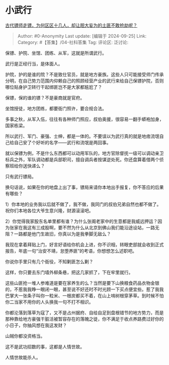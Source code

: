 # 小武行
[古代镖师走镖，为何区区十几人，却让胆大妄为的土匪不敢抢劫呢？](https://www.zhihu.com/question/624944310/answer/3634161729)

> Author: #0-Anonymity
> Last update: [编辑于 2024-09-25]
> Link:
> Category: #【答集】/04-社科答集 
> Tag: 
> 评论区:
> 泛讨论:

保镖、护院、坐馆、团练、从军，这就是所谓武行。

武行是正经行当，是体面人。

护院，护的是谁的院？不是致仕官员，就是地方豪族。这些人只可能接受师门传承分明，在自己势力范围内仰赖自己的照顾经营产业的武行来给自己保镖护院，否则哪位贴身护卫转行干起绑匪岂不是大家都尴尬了？

保镖，保的谁的镖？不是豪商就是官府。

坐馆授徒，地方团练，都要衙门照许，要合规合法。

多事之秋，从军入伍，往往有各种师门照应，叔伯奥援，很容易一翻手蟒袍加身，国家栋梁。

所以武行、军门、豪强、士绅，都是一体的。不要误以为武行真的就是地痞流氓自己给自己安了个好听的名字——武行和流氓是两回事。

就以保镖为例，不是什么东西都可以动用军队的，地方官除督抚一级可以调动亲卫标兵之外，军队调动都是兵部职司，擅自调兵者按谋逆处死。你还盘算着借两个侦察班给你送快递么？

只有武行镖局。

换句话说，如果在你的地盘上出了事，镖局来请你本地出手报复，你不答应的后果有哪些？

1）你本地的业务我以后就不做了，我不做，我同门的叔伯兄弟自然也都不做了。祝你们本地各位大爷生意兴隆，财源滚滚吧。

2）你觉得我家股东名单里都有谁？为什么张阁老家中的生意都是我威远押运？因为张家在我这有三成股啊，要不然为什么从北京到佛山我们能沿途设站，一路无阻？一路都是他门生故旧，你真以为是我拳脚无敌么？

我现在拿着拜贴上门，好言好语给你机会上进，你不识相，转眼吏部就会收到正式报告，年底一句“治安不靖，怠堕养匪”的考语，你想想怎么述职吧。

你说你手里只有几个衙役，不知剿匪怎么剿？

这样，你只要去东门墙外柳条巷，把这几家抓了，下在牢里就行。

这些山匪抢一堆人参难道是要在家养生的么？当然是要下山换粮食药品衣物金银的，不惹我我睁一眼闭一眼，甚至说不好还时不时光顾一下买点便宜些。惹了我我巴掌大一张条子叫你一粒米、一根炭都买不着，在山上啃树根穿茅草。到时候不怕你二当家不用你的人头换我一句不打不相识。

你都沦落到落草为寇了，又不是占州据府、自给自足到盘根错节的地方势力，而是那种靠给地方豪强干脏活被暂容存在的落魄之徒，你不满足于收点养路费过好你的小日子，你抽风想在我这发财？

山贼你都没资格当。

这不是武功招数的事，这都是人情世故。

人情世故能杀人。